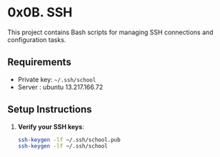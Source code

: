 # 0x0B. SSH

This project contains Bash scripts for managing SSH connections and configuration tasks.

## Requirements
- Private key: `~/.ssh/school`
- Server : ubuntu 13.217.166.72

## Setup Instructions

1. **Verify your SSH keys**:
   ```bash
   ssh-keygen -lf ~/.ssh/school.pub
   ssh-keygen -lf ~/.ssh/school


